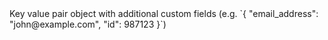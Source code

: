 <!-- markdownlint-disable-line -->Key value pair object with additional custom fields (e.g. `{ "email_address": "john@example.com", "id": 987123 }`)